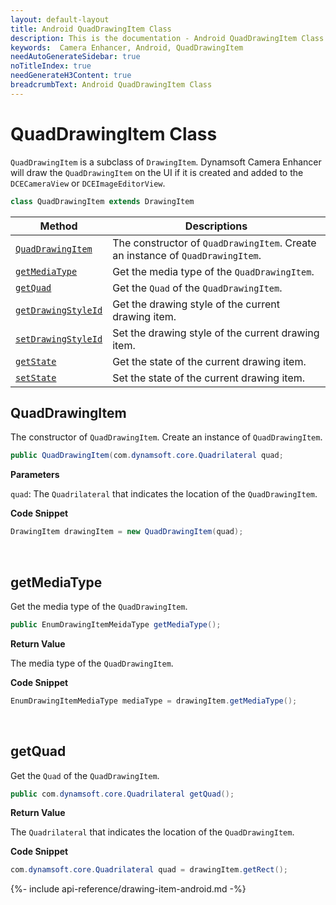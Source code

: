 ```yaml
---
layout: default-layout
title: Android QuadDrawingItem Class
description: This is the documentation - Android QuadDrawingItem Class page of Dynamsoft Camera Enhancer.
keywords:  Camera Enhancer, Android, QuadDrawingItem
needAutoGenerateSidebar: true
noTitleIndex: true
needGenerateH3Content: true
breadcrumbText: Android QuadDrawingItem Class
---
```


# QuadDrawingItem Class

`QuadDrawingItem` is a subclass of `DrawingItem`. Dynamsoft Camera Enhancer will draw the `QuadDrawingItem` on the UI if it is created and added to the `DCECameraView` or `DCEImageEditorView`.

```java
class QuadDrawingItem extends DrawingItem
```

| Method | Descriptions |
| ------ | ------------ |
| [`QuadDrawingItem`](#quaddrawingitem) | The constructor of `QuadDrawingItem`. Create an instance of `QuadDrawingItem`. |
| [`getMediaType`](#getmediatype) | Get the media type of the `QuadDrawingItem`. |
| [`getQuad`](#getquad) | Get the `Quad` of the `QuadDrawingItem`. |
| [`getDrawingStyleId`](#getdrawingstyleid) | Get the drawing style of the current drawing item. |
| [`setDrawingStyleId`](#setdrawingstyleid) | Set the drawing style of the current drawing item. |
| [`getState`](#getstate) | Get the state of the current drawing item. |
| [`setState`](#setstate) | Set the state of the current drawing item. |

## QuadDrawingItem

The constructor of `QuadDrawingItem`. Create an instance of `QuadDrawingItem`.

```java
public QuadDrawingItem(com.dynamsoft.core.Quadrilateral quad;
```

**Parameters**

`quad`: The `Quadrilateral` that indicates the location of the `QuadDrawingItem`.

**Code Snippet**

```java
DrawingItem drawingItem = new QuadDrawingItem(quad);
```

&nbsp;

## getMediaType

Get the media type of the `QuadDrawingItem`.

```java
public EnumDrawingItemMeidaType getMediaType();
```

**Return Value**

The media type of the `QuadDrawingItem`.

**Code Snippet**

```java
EnumDrawingItemMediaType mediaType = drawingItem.getMediaType();
```

&nbsp;

## getQuad

Get the `Quad` of the `QuadDrawingItem`.

```java
public com.dynamsoft.core.Quadrilateral getQuad();
```

**Return Value**

The `Quadrilateral` that indicates the location of the `QuadDrawingItem`.

**Code Snippet**

```java
com.dynamsoft.core.Quadrilateral quad = drawingItem.getRect();
```

{%- include api-reference/drawing-item-android.md -%}

